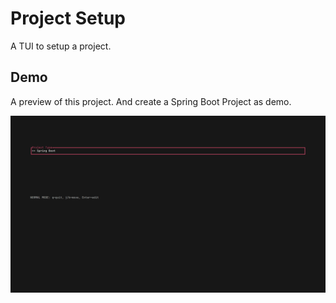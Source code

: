 # Project Setup

A TUI to setup a project.

## Demo

A preview of this project. And create a Spring Boot Project as demo.

![demo.gif](./assets/demo.gif)

